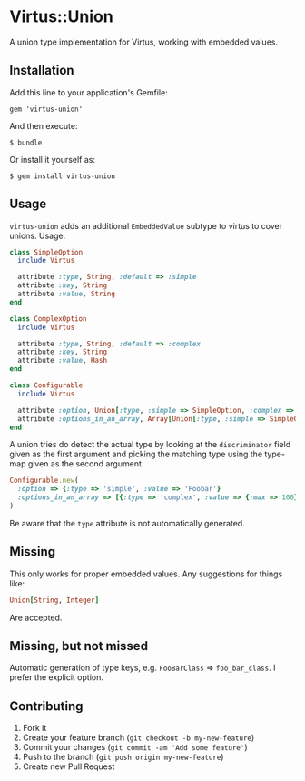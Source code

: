 # Virtus::Union

A union type implementation for Virtus, working with embedded values.

## Installation

Add this line to your application's Gemfile:

    gem 'virtus-union'

And then execute:

    $ bundle

Or install it yourself as:

    $ gem install virtus-union

## Usage

`virtus-union` adds an additional `EmbeddedValue` subtype to virtus to cover unions. Usage:

```ruby
class SimpleOption
  include Virtus

  attribute :type, String, :default => :simple
  attribute :key, String
  attribute :value, String
end

class ComplexOption
  include Virtus

  attribute :type, String, :default => :complex
  attribute :key, String
  attribute :value, Hash
end

class Configurable
  include Virtus

  attribute :option, Union[:type, :simple => SimpleOption, :complex => ComplexOption]
  attribute :options_in_an_array, Array[Union[:type, :simple => SimpleOption, :complex => ComplexOption]]
end
```

A union tries do detect the actual type by looking at the `discriminator` field given as the first argument and picking the matching type using the type-map given as the second argument.

```ruby
Configurable.new(
  :option => {:type => 'simple', :value => 'Foobar'}
  :options_in_an_array => [{:type => 'complex', :value => {:max => 100}}]
)
```

Be aware that the `type` attribute is not automatically generated.

## Missing

This only works for proper embedded values. Any suggestions for things like:

```ruby
Union[String, Integer]
```

Are accepted.

## Missing, but not missed

Automatic generation of type keys, e.g. `FooBarClass` => `foo_bar_class`. I prefer the explicit option.

## Contributing

1. Fork it
2. Create your feature branch (`git checkout -b my-new-feature`)
3. Commit your changes (`git commit -am 'Add some feature'`)
4. Push to the branch (`git push origin my-new-feature`)
5. Create new Pull Request

